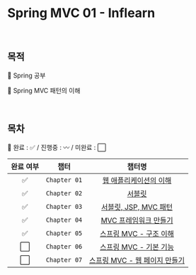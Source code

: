 # Spring MVC 01 - Inflearn

<br/>

## 목적

:pushpin: Spring 공부

:pushpin: Spring MVC 패턴의 이해

<br/>

## 목차

:pushpin: 완료 : :white_check_mark: / 진행중 : :wavy_dash: / 미완료 : :white_large_square:

| 완료 여부 | 챕터 | 챕터명 | 
| :--: | :--: | :--: | 
| :white_check_mark: | `Chapter 01` | [웹 애플리케이션의 이해](https://occipital-wilderness-a08.notion.site/2946371a61954a61875b4ad77be33f68?pvs=4) | 
| :white_check_mark: | `Chapter 02` | [서블릿](https://occipital-wilderness-a08.notion.site/84098768bef145948fcd32ad6f3e2e0a?pvs=4) | 
| :white_check_mark: | `Chapter 03` | [서블릿, JSP, MVC 패턴](https://occipital-wilderness-a08.notion.site/JSP-MVC-72d8a2460884495c8f51de3d6746fd57?pvs=4) | 
| :white_check_mark: | `Chapter 04` | [MVC 프레임워크 만들기](https://occipital-wilderness-a08.notion.site/MVC-0ee8014f0c0040afae360012c7537df0?pvs=4) | 
| :white_check_mark: | `Chapter 05` | [스프링 MVC - 구조 이해](https://occipital-wilderness-a08.notion.site/MVC-6cbb2b3bc99f4311be59c3a99ecc0a75?pvs=4) |
| :white_large_square: | `Chapter 06` | [스프링 MVC - 기본 기능](https://occipital-wilderness-a08.notion.site/MVC-e6300efd8ad7465aaee0ca018596da5d?pvs=4) |
| :white_large_square: | `Chapter 07` | [스프링 MVC - 웹 페이지 만들기](https://occipital-wilderness-a08.notion.site/MVC-c7bb62e315f840bf972df96cb19927ba?pvs=4) |
